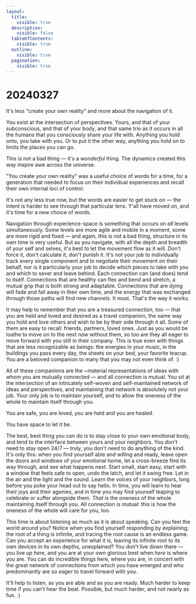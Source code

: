 ```yaml
---
layout:
  title:
    visible: true
  description:
    visible: false
  tableOfContents:
    visible: true
  outline:
    visible: true
  pagination:
    visible: true
---
```


# 20240327

It's less "create your own reality" and more about the navigation of it.

You exist at the intersection of perspectives. Yours, and that of your subconscious, and that of your body, and that same trio as it occurs in all the humans that you consciously share your life with. Anything you hold onto, you take with you. Or to put it the other way, anything you hold on to limits the places you can go.

This is not a bad thing — it's a _wonderful_ thing. The dynamics created this way inspire awe across the universe.

"You create your own reality" was a useful choice of words for a time, for a generation that needed to focus on their individual experiences and recall their own internal loci of control.

It's not any less true now, but the words are easier to get stuck on — the intent is harder to see through that particular lens. Y'all have moved on, and it's time for a new choice of words.

Navigation through experience-space is something that occurs on _all_ levels simultaneously. Some levels are more agile and mobile in a moment, some are more rigid and fixed — and again, this is not a bad thing, structure in its own time is very useful. But as you navigate, with all the depth and breadth of your self and selves, it's best to let the movement flow as it will. Don't force it, don't calculate it, don't punish it. It's not your job to individually track every single component and to negotiate their movement on their behalf, nor is it particularly your job to decide which pieces to take with you and which to sever and leave behind. Each connection can (and does) tend to itself. Connections that are healthy can flex and bend and stretch, a mutual grip that is both strong and adaptable. Connections that are dying will fade and fall away in their own time, and the energy that was exchanged through those paths will find new channels. It must. That's the way it works.

It may help to remember that you are a treasured connection, too — that you are held and loved and desired as a travel companion, the same way you hold and love others and wish to be by their side through it all. Some of them are easy to recall: friends, partners, loved ones. Just as you would be loathe to move on to the next _now_ without them, so too are they all eager to move forward with you still in their company. This is true even with things that are less recognizable as beings: the energies in your music, in the buildings you pass every day, the sheets on your bed, your favorite teacup. You are a beloved companion to many that you may not even think of. :)

All of these companions are the \~material representations of ideas with whom you are mutually connected — and all connection is mutual. You sit at the intersection of an intricately self-woven and self-maintained network of ideas and perspectives, and maintaining that network is absolutely not your job. Your only job is to maintain yourself, and to allow the oneness of the whole to maintain itself through you.

You are safe, you are loved, you are held and you are healed.

You have space to let it be.

The best, best thing you can do is to stay close to your own emotional body, and tend to the interface between yours and your neighbors. You don't need to stay open 24/7 — truly, you don't need to do anything of the kind. It's only this: when you find yourself able and willing and ready, leave open the doors and windows of your emotional home, let a cross-breeze find its way through, and see what happens next. Start small, start easy, start with a window that feels safe to open, undo the latch, and let it swing free. Let in the air and the light and the sound. Learn the voices of your neighbors, long before you poke your head out to say hello. In time, you will learn to hear their joys and their agonies, and in time you may find yourself leaping to celebrate or suffer alongside them. _That_ is the oneness of the whole maintaining itself through you. All connection is mutual: this is how the oneness of the whole will care for you, too.

This time is about listening as much as it is about speaking. Can you feel the world around you? Notice when you find yourself responding by explaining; the root of a thing is infinite, and tracing the root cause is an endless game. Can you accept an experience for what it is, leaving its infinite root to its own devices in its own depths, unexplained? You don't live down there — you live _up here_, and you are at your own glorious best when _here_ is where you are. You can do incredible things here, where you are, in concert with the great network of connections from which you have emerged and who predominantly are _so eager_ to travel forward with you.

It'll help to listen, as you are able and as you are ready. Much harder to keep time if you can't hear the beat. Possible, but much harder, and not nearly as fun. :)
